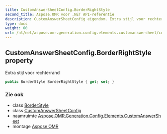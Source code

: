 ```yaml
---
title: CustomAnswerSheetConfig.BorderRightStyle
second_title: Aspose.OMR voor .NET API-referentie
description: CustomAnswerSheetConfig eigendom. Extra stijl voor rechterrand
type: docs
weight: 60
url: /nl/net/aspose.omr.generation.config.elements.customanswersheet/customanswersheetconfig/borderrightstyle/
---
```

## CustomAnswerSheetConfig.BorderRightStyle property

Extra stijl voor rechterrand

```csharp
public BorderStyle BorderRightStyle { get; set; }
```

### Zie ook

* class [BorderStyle](../../../aspose.omr.generation.config/borderstyle/)
* class [CustomAnswerSheetConfig](../)
* naamruimte [Aspose.OMR.Generation.Config.Elements.CustomAnswerSheet](../../customanswersheetconfig/)
* montage [Aspose.OMR](../../../)


